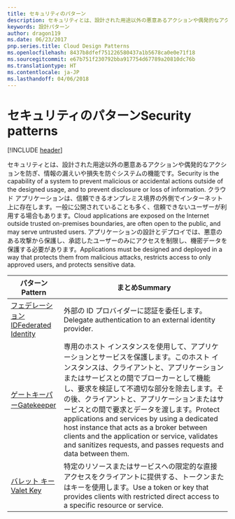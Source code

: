 ```yaml
---
title: セキュリティのパターン
description: セキュリティとは、設計された用途以外の悪意あるアクションや偶発的なアクションを防ぎ、情報の漏えいや損失を防ぐシステムの機能です。 クラウド アプリケーションは、信頼できるオンプレミス境界の外側でインターネット上に存在します。一般に公開されていることも多く、信頼できないユーザーが利用する場合もあります。 アプリケーションの設計とデプロイでは、悪意のある攻撃から保護し、承認したユーザーのみにアクセスを制限し、機密データを保護する必要があります。
keywords: 設計パターン
author: dragon119
ms.date: 06/23/2017
pnp.series.title: Cloud Design Patterns
ms.openlocfilehash: 8437b8dfef751226580437a1b5678ca0e0e71f18
ms.sourcegitcommit: e67b751f230792bba917754d67789a20810dc76b
ms.translationtype: HT
ms.contentlocale: ja-JP
ms.lasthandoff: 04/06/2018
---
```

# <a name="security-patterns"></a><span data-ttu-id="3452a-106">セキュリティのパターン</span><span class="sxs-lookup"><span data-stu-id="3452a-106">Security patterns</span></span>

[!INCLUDE [header](../../_includes/header.md)]

<span data-ttu-id="3452a-107">セキュリティとは、設計された用途以外の悪意あるアクションや偶発的なアクションを防ぎ、情報の漏えいや損失を防ぐシステムの機能です。</span><span class="sxs-lookup"><span data-stu-id="3452a-107">Security is the capability of a system to prevent malicious or accidental actions outside of the designed usage, and to prevent disclosure or loss of information.</span></span> <span data-ttu-id="3452a-108">クラウド アプリケーションは、信頼できるオンプレミス境界の外側でインターネット上に存在します。一般に公開されていることも多く、信頼できないユーザーが利用する場合もあります。</span><span class="sxs-lookup"><span data-stu-id="3452a-108">Cloud applications are exposed on the Internet outside trusted on-premises boundaries, are often open to the public, and may serve untrusted users.</span></span> <span data-ttu-id="3452a-109">アプリケーションの設計とデプロイでは、悪意のある攻撃から保護し、承認したユーザーのみにアクセスを制限し、機密データを保護する必要があります。</span><span class="sxs-lookup"><span data-stu-id="3452a-109">Applications must be designed and deployed in a way that protects them from malicious attacks, restricts access to only approved users, and protects sensitive data.</span></span>


|                    <span data-ttu-id="3452a-110">パターン</span><span class="sxs-lookup"><span data-stu-id="3452a-110">Pattern</span></span>                     |                                                                                                         <span data-ttu-id="3452a-111">まとめ</span><span class="sxs-lookup"><span data-stu-id="3452a-111">Summary</span></span>                                                                                                         |
|------------------------------------------------|-------------------------------------------------------------------------------------------------------------------------------------------------------------------------------------------------------------------------|
| [<span data-ttu-id="3452a-112">フェデレーション ID</span><span class="sxs-lookup"><span data-stu-id="3452a-112">Federated Identity</span></span>](../federated-identity.md) |                                                                                <span data-ttu-id="3452a-113">外部の ID プロバイダーに認証を委任します。</span><span class="sxs-lookup"><span data-stu-id="3452a-113">Delegate authentication to an external identity provider.</span></span>                                                                                |
|         [<span data-ttu-id="3452a-114">ゲートキーパー</span><span class="sxs-lookup"><span data-stu-id="3452a-114">Gatekeeper</span></span>](../gatekeeper.md)         | <span data-ttu-id="3452a-115">専用のホスト インスタンスを使用して、アプリケーションとサービスを保護します。このホスト インスタンスは、クライアントと、アプリケーションまたはサービスとの間でブローカーとして機能し、要求を検証して不適切な部分を除去します。その後、クライアントと、アプリケーションまたはサービスとの間で要求とデータを渡します。</span><span class="sxs-lookup"><span data-stu-id="3452a-115">Protect applications and services by using a dedicated host instance that acts as a broker between clients and the application or service, validates and sanitizes requests, and passes requests and data between them.</span></span> |
|          [<span data-ttu-id="3452a-116">バレット キー</span><span class="sxs-lookup"><span data-stu-id="3452a-116">Valet Key</span></span>](../valet-key.md)          |                                                        <span data-ttu-id="3452a-117">特定のリソースまたはサービスへの限定的な直接アクセスをクライアントに提供する、トークンまたはキーを使用します。</span><span class="sxs-lookup"><span data-stu-id="3452a-117">Use a token or key that provides clients with restricted direct access to a specific resource or service.</span></span>                                                        |

